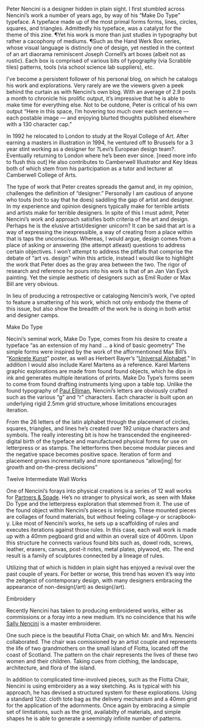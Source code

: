 Peter Nencini is a designer hidden in plain sight. I first stumbled across Nencini’s work a number of years ago, by way of his “Make Do Type” typeface. A typeface made up of the most primal forms forms, lines, circles, squares, and triangles. Admittedly his typeface, was a catalyst for the theme of this zine. ¶Yet his work is more than just studies in typography but rather a cacophony of mediums. ¶Such as the Hand Werk Box series, whose visual language is distincly one of design, yet nestled in the context of an art diaorama reminiscent Joseph Cornell’s art boxes (albeit not as rustic). Each box is comprised of various bits of typography (via Scrabble tiles) patterns, tools (via school science lab suppliers), etc.

I’ve become a persistent follower of his personal blog, on which he catalogs his work and explorations. Very rarely are we the viewers given a peek behind the curtain as with Nencini’s own blog. With an average of 2.9 posts a month to chronicle his prolific output, it’s impressive that he is able to make time for everything else. Not to be outdone, Peter is critical of his own output “Here in this space, I’m hovering too much over each sentence — each postable image — and enjoying blurted thoughts published elsewhere with a 130 character cap.”

In 1992 he relocated to London to study at the Royal College of Art. After earning a masters in illustration in 1994, he ventured off to Brussels for a 3 year stint working as a designer for ?Levi’s European design team?. Eventually returning to London where he’s been ever since. [need more info to flush this out] He also contributes to Camberwell Illustrator and Key Ideas both of which stem from his participation as a tutor and lecturer at Camberwell College of Arts.

The type of work that Peter creates spreads the gamut and, in my opinion, challenges the definition of “designer.” Personally I am cautious of anyone who touts (not to say that he does) saddling the gap of artist and designer. In my experience and opinion designers typically make for terrible artists and artists make for terrible designers.
In spite of this I must admit, Peter Nencini’s work and approach satisfies both criteria of the art and design. Perhaps he is the elusive artist/designer unicorn? It can be said that art is a way of expressing the inexpressible, a way of creating from a place within that is taps the unconscious. Whereas, I would argue, design comes from a place of asking or answering (the attempt atleast) questions to address certain objectives. I won’t attempt to address the pitfalls that comprise the debate of “art vs. design” wihin this article, instead I would like to highlight the work that Peter does as the gray area between the two. The rigor of research and reference he pours into his work is that of an Jan Van Eyck painting. Yet the simple aesthetic of designers such as Emil Ruder or Max Bill are very obvious.

In lieu of producing a retrospective or cataloging Nencini’s work, I’ve opted to feature a smattering of his work, which not only embody the theme of this issue, but also show the breadth of the work he is doing in both artist and designer camps.

Make Do Type

Necini’s seminal work, Make Do Type, comes from his desire to create a typeface “as an extension of my hand ... a kind of basic geometry” The simple forms were inspired by the work of the afformentioned Max Bill’s “[Konkrete Kunst](http://)” poster, as well as Herbert Bayer’s “[Universal Alphabet](http://).” In addition I would also include Karel Martens as a reference. Karel Martens graphic explorations are made from found found objects, which he dips in ink and generates multiple iterations of prints. Make Do Type’s forms seem to come from found drafting instruments lying upon a table top. Unlike the found typography of [Paul Elliman](http://), Nencini’s letters are obviously crafted such as the various “g” and “r” characters. Each character is built upon an underlying rigid 2.5mm grid structure,whose limitations encourages iteration.

From the 26 letters of the latin alphabet through the placement of circles, squares, triangles, and lines he’s created over 192 unique characters and symbols. The really interesting bit is how he transcended the engineered-digital birth of the typeface and manufactured physical forms for use on letterpress or as stamps. The letterforms then become modular pieces and the negative space becomes positive space. Iteration of form and placement grows incrementally and more spontaneous “allow[ing] for growth and on-the-press decisions”

Twelve Intermediate Wall Works

One of Nencini’s forays into physical creations is a series of 12 wall works for [Partners & Spade](http://). He’s no stranger to physical work, as seen with Make Do Type and the letterpress exploration that stemmed from it. The use of the found object within Nencini’s pieces is inriguing. These mounted pieces are collages of found materials, but without feeling collage-y or scrapbook-y. Like most of Nencini’s works, he sets up a scaffolding of rules and executes iterations against those rules. In this case, each wall work is made up with a 40mm pegboard grid and within an overall size of 400mm. Upon this structure he connects various found bits such as, dowel rods, screws, leather, erasers, canvas, post-it notes, metal plates, plywood, etc. The end result is a family of sculptures connected by a lineage of rules.

Utilizing that of which is hidden in plain sight has enjoyed a revival over the past couple of years. For better or worse, this trend has woven it’s way into the zeitgeist of contemporary design, with many designers embracing the appearance of non-design(/art) as design(/art).

Embroidery

Recently Nencini has taken to producing embroidered works, either as commissions or a foray into a new medium. It’s no coincidence that his wife [Sally Nencini](http://) is a master embroiderer.

One such piece is the beautiful Flotta Chair, on which Mr. and Mrs. Nencini collaborated. The chair was comissioned by an artist couple and represents the life of two grandmothers on the small island of Flotta, located off the coast of Scotland. The pattern on the chair represents the lives of these two women and their children. Taking cues from clothing, the landscape, architecture, and flora of the island.

In addition to complicated time-involved pieces, such as the Flotta Chair, Nencini is using embroidery as a way sketching. As is typical with his approach, he has devised a structured system for these explorations. Using a standard 12oz. cloth tote bag as the delivery mechanism and a 40mm grid for the application of the adornments. Once again by embracing a simple set of limitations, such as the grid, availabilty of materials, and simple shapes he is able to generate a seemingly infinite number of patterns.